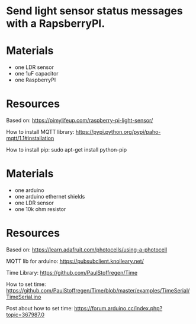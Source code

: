 Send light sensor status messages with a RapsberryPI.
=====================================================

# Materials

- one LDR sensor
- one 1uF capacitor
- one RaspberryPI

# Resources

Based on: https://pimylifeup.com/raspberry-pi-light-sensor/

How to install MQTT library: https://pypi.python.org/pypi/paho-mqtt/1.1#installation

How to install pip: sudo apt-get install python-pip

# Materials

- one arduino
- one arduino ethernet shields
- one LDR sensor
- one 10k ohm resistor

# Resources

Based on: https://learn.adafruit.com/photocells/using-a-photocell

MQTT lib for arduino: https://pubsubclient.knolleary.net/

Time Library: https://github.com/PaulStoffregen/Time

How to set time: https://github.com/PaulStoffregen/Time/blob/master/examples/TimeSerial/TimeSerial.ino

Post about how to set time: https://forum.arduino.cc/index.php?topic=367987.0






